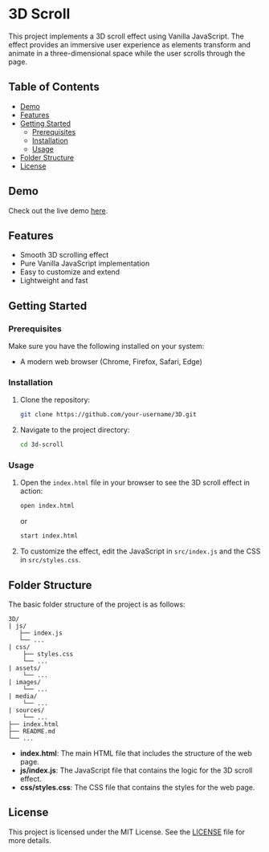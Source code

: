 
# 3D Scroll

This project implements a 3D scroll effect using Vanilla JavaScript. The effect provides an immersive user experience as elements transform and animate in a three-dimensional space while the user scrolls through the page.

## Table of Contents

- [Demo](#demo)
- [Features](#features)
- [Getting Started](#getting-started)
  - [Prerequisites](#prerequisites)
  - [Installation](#installation)
  - [Usage](#usage)
- [Folder Structure](#folder-structure)
- [License](#license)

## Demo

Check out the live demo [here](https://KindrakevychNataly.github.io/3D).

## Features

- Smooth 3D scrolling effect
- Pure Vanilla JavaScript implementation
- Easy to customize and extend
- Lightweight and fast

## Getting Started

### Prerequisites

Make sure you have the following installed on your system:

- A modern web browser (Chrome, Firefox, Safari, Edge)

### Installation

1. Clone the repository:
   ```sh
   git clone https://github.com/your-username/3D.git
   ```
2. Navigate to the project directory:
   ```sh
   cd 3d-scroll
   ```

### Usage

1. Open the `index.html` file in your browser to see the 3D scroll effect in action:
   ```sh
   open index.html
   ```
   or
   ```sh
   start index.html
   ```

2. To customize the effect, edit the JavaScript in `src/index.js` and the CSS in `src/styles.css`.

## Folder Structure

The basic folder structure of the project is as follows:

```
3D/
| js/
   ├── index.js
   └── ...
| css/
    ├── styles.css
    └── ...
| assets/
    └── ...
| images/
    └── ...
| media/
    └── ...
| sources/
    └── ...
├── index.html
├── README.md
└── ...
```

- **index.html**: The main HTML file that includes the structure of the web page.
- **js/index.js**: The JavaScript file that contains the logic for the 3D scroll effect.
- **css/styles.css**: The CSS file that contains the styles for the web page.

## License

This project is licensed under the MIT License. See the [LICENSE](LICENSE) file for more details.
```

